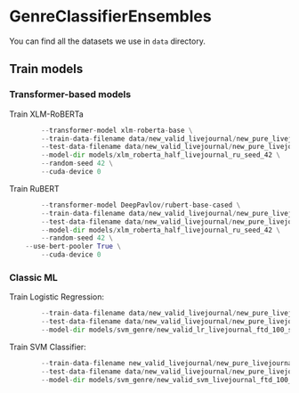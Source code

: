 # GenreClassifierEnsembles

You can find all the datasets we use in `data` directory.

## Train models

### Transformer-based models

Train XLM-RoBERTa

```python train_transformer_classifier.py \
        --transformer-model xlm-roberta-base \
        --train-data-filename data/new_valid_livejournal/new_pure_livejournal_ftd_train1.csv \
        --test-data-filename data/new_valid_livejournal/new_pure_livejournal_ftd_valid1.csv \
        --model-dir models/xlm_roberta_half_livejournal_ru_seed_42 \
        --random-seed 42 \
        --cuda-device 0
```

Train RuBERT

```python train_transformer_classifier.py \
        --transformer-model DeepPavlov/rubert-base-cased \
        --train-data-filename data/new_valid_livejournal/new_pure_livejournal_ftd_train1.csv \
        --test-data-filename data/new_valid_livejournal/new_pure_livejournal_ftd_valid1.csv \
        --model-dir models/xlm_roberta_half_livejournal_ru_seed_42 \
        --random-seed 42 \
	--use-bert-pooler True \
        --cuda-device 0
```


### Classic ML

Train Logistic Regression:

```python train_lr_classifier.py \
        --train-data-filename data/new_valid_livejournal/new_pure_livejournal_ftd_train1.csv \
        --test-data-filename data/new_valid_livejournal/new_pure_livejournal_ftd_valid1.csv \
        --model-dir models/svm_genre/new_valid_lr_livejournal_ftd_100_seed_42_1
```

Train SVM Classifier:

```python train_svm_classifier.py \
        --train-data-filename new_valid_livejournal/new_pure_livejournal_ftd_train1.csv \
        --test-data-filename data/new_valid_livejournal/new_pure_livejournal_ftd_valid1.csv \
        --model-dir models/svm_genre/new_valid_svm_livejournal_ftd_100_seed_42_1
```
